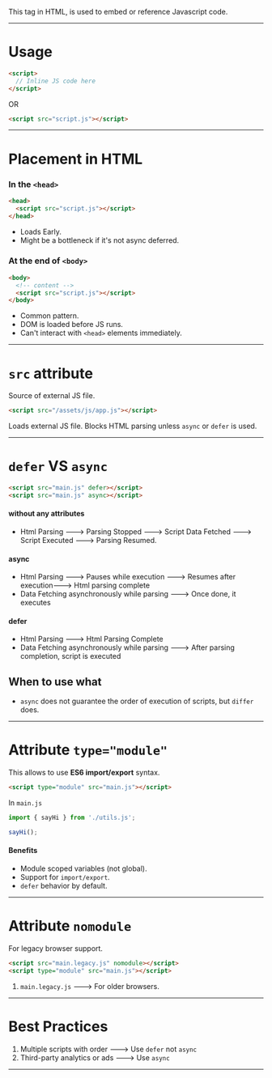 This tag in HTML, is used to embed or reference Javascript code.

---
# Usage
``` html
<script> 
  // Inline JS code here
</script>
```
OR
``` html
<script src="script.js"></script>
```

---
# Placement in HTML
### In the `<head>`
``` html
<head>
  <script src="script.js"></script>
</head>
```
- Loads Early.
- Might be a bottleneck if it's not async deferred.

### At the end of `<body>`
``` html
<body>
  <!-- content -->
  <script src="script.js"></script>
</body>
```
- Common pattern.
- DOM is loaded before JS runs.
- Can't interact with `<head>` elements immediately.

---
# `src` attribute
Source of external JS file.
``` html
<script src="/assets/js/app.js"></script>
```
Loads external JS file. Blocks HTML parsing unless `async` or `defer` is used.

---
# `defer` VS `async`
``` html
<script src="main.js" defer></script>
<script src="main.js" async></script>
```
#### without any attributes
- Html Parsing ---> Parsing Stopped ---> Script Data Fetched ---> Script Executed ---> Parsing Resumed.
#### async
- Html Parsing ---> Pauses while execution ---> Resumes after execution---> Html parsing complete
- Data Fetching asynchronously while parsing ---> Once done, it executes
#### defer
- Html Parsing ---> Html Parsing Complete
- Data Fetching asynchronously while parsing ---> After parsing completion, script is executed

## When to use what
-  `async` does not guarantee the order of execution of scripts, but `differ` does.

---
# Attribute `type="module"`
This allows to use **ES6 import/export** syntax.
``` html
<script type="module" src="main.js"></script>
```
In `main.js`
``` js
import { sayHi } from './utils.js';

sayHi();
```
#### Benefits
- Module scoped variables (not global).
- Support for `import/export`.
- `defer` behavior by  default.

---
# Attribute `nomodule`
For legacy browser support.
``` html
<script src="main.legacy.js" nomodule></script>
<script type="module" src="main.js"></script>
```
1. `main.legacy.js`  ---> For older browsers.

---
# Best Practices
1. Multiple scripts with order ---> Use `defer` not `async`
2. Third-party analytics or ads ---> Use `async`

---
